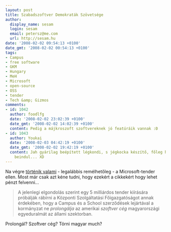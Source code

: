 ```yaml
---
layout: post
title: Szabadszoftver Demokraták Szövetsége
author:
  display_name: sesam
  login: sesam
  email: petersz@me.com
  url: http://sesam.hu
date: '2008-02-02 09:54:13 +0100'
date_gmt: '2008-02-02 00:54:13 +0100'
tags:
- Campus
- free software
- GKM
- Hungary
- MeH
- Microsoft
- open-source
- OSS
- tender
- Tech &amp; Gizmos
comments:
- id: 1042
  author: foodlfg
  date: '2008-02-02 23:02:39 +0100'
  date_gmt: '2008-02-02 14:02:39 +0100'
  content: Pedig a májkroszoft szoftvereknek jó featúráik vannak :Đ
- id: 1043
  author: Youkai
  date: '2008-02-03 04:42:19 +0100'
  date_gmt: '2008-02-02 19:42:19 +0100'
  content: Jah gyárilag beépített légkondi, s jégkocka készítő, főleg ha a nagy fagyás
    beindul... XD
---
```


Na végre [történik valami](http://index.hu/gazdasag/magyar/amicro0201) \- legalábbis remélhetőleg - a Microsoft-tender ellen. Most már csak azt kéne tudni, hogy ezekért a cikkekért hogy lehet pénzt felvenni...

> A jelenlegi elgondolás szerint egy 5 milliárdos tender kiírására próbálják rábírni a Központi Szolgáltatási Főigazgatóságot annak érdekében, hogy a Campus és a School szerződések lejártával a kormányzat ne _prolongálja_ az amerikai _szoftver cég_ magyarországi egyeduralmát az állami szektorban.

Prolongál? Szoftver cég? Törni magyar much?
